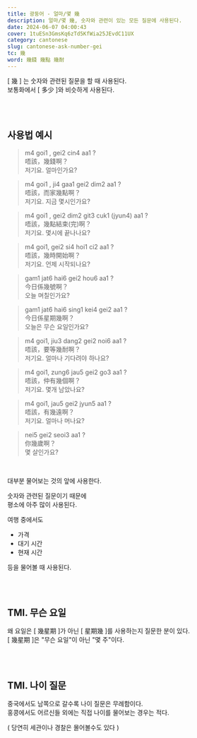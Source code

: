 ```yaml
---
title: 광둥어 - 얼마/몇 幾
description: 얼마/몇 幾, 숫자와 관련이 있는 모든 질문에 사용된다.
date: 2024-06-07 04:00:43
cover: 1tuESn3GmsKq6zTd5KfWia25JEvdC11UX
category: cantonese
slug: cantonese-ask-number-gei
tc: 幾
word: 幾錢 幾點 幾耐
---
```


[ 幾 ] 는 숫자와 관련된 질문을 할 때 사용된다.  
보통화에서 [ 多少 ]와 비슷하게 사용된다.

<br>
<br>

## 사용법 예시

> m4 goi1 , gei2 cin4 aa1 ?  
> 唔該，幾錢啊？  
> 저기요. 얼마인가요?

> m4 goi1 , ji4 gaa1 gei2 dim2 aa1 ?  
> 唔該，而家幾點啊？  
> 저기요. 지금 몇시인가요?

> m4 goi1 , gei2 dim2 git3 cuk1 (jyun4) aa1 ?  
> 唔該，幾點結束(完)啊？  
> 저기요. 몇시에 끝나나요?

> m4 goi1, gei2 si4 hoi1 ci2 aa1 ?  
> 唔該，幾時開始啊？  
> 저기요. 언제 시작되나요?

> gam1 jat6 hai6 gei2 hou6 aa1 ?  
> 今日係幾號啊？  
> 오늘 며칠인가요?

> gam1 jat6 hai6 sing1 kei4 gei2 aa1 ?  
> 今日係星期幾啊？  
> 오늘은 무슨 요일인가요?

> m4 goi1, jiu3 dang2 gei2 noi6 aa1 ?  
> 唔該，要等幾耐啊？  
> 저기요. 얼마나 기다려야 하나요?

> m4 goi1, zung6 jau5 gei2 go3 aa1 ?  
> 唔該，仲有幾個啊？  
> 저기요. 몇개 남았나요?

> m4 goi1, jau5 gei2 jyun5 aa1 ?  
> 唔該，有幾遠啊？  
> 저기요. 얼마나 머나요?

> nei5 gei2 seoi3 aa1 ?  
> 你幾歲啊？  
> 몇 살인가요?

<br>

대부분 물어보는 것의 앞에 사용한다.

숫자와 관련된 질문이기 때문에  
평소에 아주 많이 사용된다.

여행 중에서도

- 가격
- 대기 시간
- 현재 시간

등을 물어볼 때 사용된다.

<br>
<br>

## TMI. 무슨 요일

왜 요일은 [ 幾星期 ]가 아닌 [ 星期幾 ]를 사용하는지 질문한 분이 있다.  
[ 幾星期 ]은 "무슨 요일"이 아닌 "몇 주"이다.

<br>
<br>

## TMI. 나이 질문

중국에서도 남쪽으로 갈수록 나이 질문은 무례함이다.  
홍콩에서도 어르신들 외에는 직접 나이를 물어보는 경우는 적다.

( 당연히 세관이나 경찰은 몰어볼수도 있다 )
